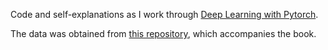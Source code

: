 Code and self-explanations as I work through [Deep Learning with Pytorch](https://pytorch.org/assets/deep-learning/Deep-Learning-with-PyTorch.pdf#G1.1016757).

The data was obtained from [this repository](https://github.com/deep-learning-with-pytorch/dlwpt-code), which accompanies the book.
